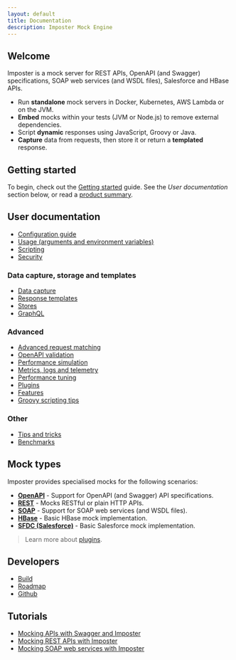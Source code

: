 ```yaml
---
layout: default
title: Documentation
description: Imposter Mock Engine
---
```


## Welcome

Imposter is a mock server for REST APIs, OpenAPI (and Swagger) specifications, SOAP web services (and WSDL files), Salesforce and HBase APIs.

- Run **standalone** mock servers in Docker, Kubernetes, AWS Lambda or on the JVM.
- **Embed** mocks within your tests (JVM or Node.js) to remove external dependencies.
- Script **dynamic** responses using JavaScript, Groovy or Java.
- **Capture** data from requests, then store it or return a **templated** response.

## Getting started

To begin, check out the [Getting started](getting_started.md) guide. See the _User documentation_ section below, or read a [product summary](./summary.md).

## User documentation

- [Configuration guide](configuration.md)
- [Usage (arguments and environment variables)](usage.md)
- [Scripting](scripting.md)
- [Security](security.md)

### Data capture, storage and templates

- [Data capture](data_capture.md)
- [Response templates](templates.md)
- [Stores](stores.md)
- [GraphQL](stores_graphql.md)

### Advanced

- [Advanced request matching](request_matching.md)
- [OpenAPI validation](openapi_validation.md)
- [Performance simulation](performance_simulation.md)
- [Metrics, logs and telemetry](metrics_logs_telemetry.md)
- [Performance tuning](./performance_tuning.md)
- [Plugins](./plugins.md)
- [Features](./features.md)
- [Groovy scripting tips](groovy_tips.md)

### Other

- [Tips and tricks](tips_tricks.md)
- [Benchmarks](./benchmarks.md)

## Mock types

Imposter provides specialised mocks for the following scenarios:

- **[OpenAPI](openapi_plugin.md)** - Support for OpenAPI (and Swagger) API specifications.
- **[REST](rest_plugin.md)** - Mocks RESTful or plain HTTP APIs.
- **[SOAP](soap_plugin.md)** - Support for SOAP web services (and WSDL files).
- **[HBase](hbase_plugin.md)** - Basic HBase mock implementation.
- **[SFDC (Salesforce)](sfdc_plugin.md)** - Basic Salesforce mock implementation.

> Learn more about [plugins](plugins.md).

## Developers

- [Build](build.md)
- [Roadmap](roadmap.md)
- [Github](https://github.com/outofcoffee/imposter)

## Tutorials

- [Mocking APIs with Swagger and Imposter](https://medium.com/@outofcoffee/mocking-apis-with-swagger-and-imposter-3694bd1733c0)
- [Mocking REST APIs with Imposter](https://medium.com/@outofcoffee/mocking-apis-with-imposter-53bd908632e5)
- [Mocking SOAP web services with Imposter](https://medium.com/@outofcoffee/mocking-soap-web-services-with-imposter-da8e9666b5b4)
